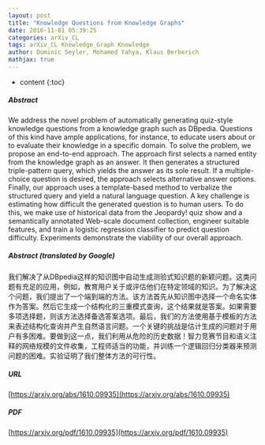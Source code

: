 ```yaml
---
layout: post
title: "Knowledge Questions from Knowledge Graphs"
date: 2016-11-01 05:39:25
categories: arXiv_CL
tags: arXiv_CL Knowledge_Graph Knowledge
author: Dominic Seyler, Mohamed Yahya, Klaus Berberich
mathjax: true
---
```


* content
{:toc}

##### Abstract
We address the novel problem of automatically generating quiz-style knowledge questions from a knowledge graph such as DBpedia. Questions of this kind have ample applications, for instance, to educate users about or to evaluate their knowledge in a specific domain. To solve the problem, we propose an end-to-end approach. The approach first selects a named entity from the knowledge graph as an answer. It then generates a structured triple-pattern query, which yields the answer as its sole result. If a multiple-choice question is desired, the approach selects alternative answer options. Finally, our approach uses a template-based method to verbalize the structured query and yield a natural language question. A key challenge is estimating how difficult the generated question is to human users. To do this, we make use of historical data from the Jeopardy! quiz show and a semantically annotated Web-scale document collection, engineer suitable features, and train a logistic regression classifier to predict question difficulty. Experiments demonstrate the viability of our overall approach.

##### Abstract (translated by Google)
我们解决了从DBpedia这样的知识图中自动生成测验式知识题的新颖问题。这类问题有充足的应用，例如，教育用户关于或评估他们在特定领域的知识。为了解决这个问题，我们提出了一个端到端的方法。该方法首先从知识图中选择一个命名实体作为答案。然后它生成一个结构化的三重模式查询，这个结果就是答案。如果需要多项选择题，则该方法选择备选答案选项。最后，我们的方法使用基于模板的方法来表述结构化查询并产生自然语言问题。一个关键的挑战是估计生成的问题对于用户有多困难。要做到这一点，我们利用从危险的历史数据！智力竞赛节目和语义注释的网络规模的文件收集，工程师适当的功能，并训练一个逻辑回归分类器来预测问题的困难。实验证明了我们整体方法的可行性。

##### URL
[https://arxiv.org/abs/1610.09935](https://arxiv.org/abs/1610.09935)

##### PDF
[https://arxiv.org/pdf/1610.09935](https://arxiv.org/pdf/1610.09935)


